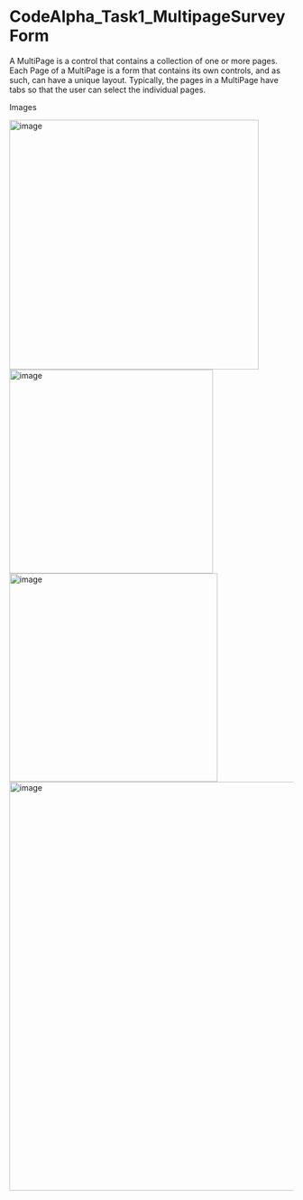 # CodeAlpha_Task1_MultipageSurveyForm
A MultiPage is a control that contains a collection of one or more pages.  Each Page of a MultiPage is a form that contains its own controls, and as such, can have a unique layout. Typically, the pages in a MultiPage have tabs so that the user can select the individual pages.

Images


<img width="442" alt="image" src="https://github.com/Ritiksinghchauhan/CodeAlpha_Task1_MultipageSurveyForm/assets/101491702/d3ee3696-09e4-459f-a367-170471cd1c3c">




<img width="361" alt="image" src="https://github.com/Ritiksinghchauhan/CodeAlpha_Task1_MultipageSurveyForm/assets/101491702/fd5458d7-e4b6-48d5-9eb3-33308be6a6ca">


<img width="369" alt="image" src="https://github.com/Ritiksinghchauhan/CodeAlpha_Task1_MultipageSurveyForm/assets/101491702/5e83e9fd-c15d-4923-9325-563551309e39">



<img width="724" alt="image" src="https://github.com/Ritiksinghchauhan/CodeAlpha_Task1_MultipageSurveyForm/assets/101491702/066c538a-5e93-43cc-b8bb-f09d9a4ef824">




